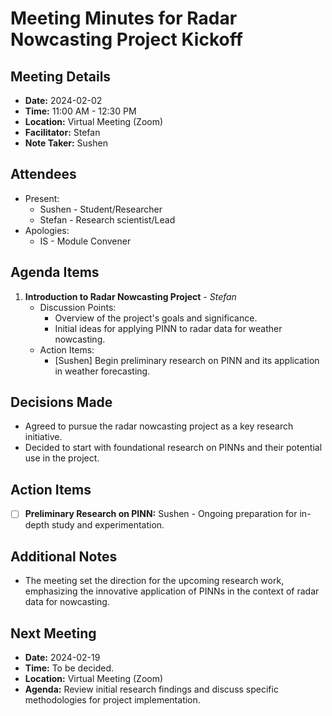 # Meeting Minutes for Radar Nowcasting Project Kickoff

## Meeting Details

- **Date:** 2024-02-02
- **Time:** 11:00 AM - 12:30 PM
- **Location:** Virtual Meeting (Zoom)
- **Facilitator:** Stefan
- **Note Taker:** Sushen

## Attendees

- Present:
  - Sushen - Student/Researcher
  - Stefan -  Research scientist/Lead
- Apologies:
  - IS - Module Convener

## Agenda Items

1. **Introduction to Radar Nowcasting Project** - _Stefan_
   - Discussion Points:
     - Overview of the project's goals and significance.
     - Initial ideas for applying PINN to radar data for weather nowcasting.
   - Action Items:
     - [Sushen] Begin preliminary research on PINN and its application in weather forecasting.

## Decisions Made

- Agreed to pursue the radar nowcasting project as a key research initiative.
- Decided to start with foundational research on PINNs and their potential use in the project.

## Action Items

- [ ] **Preliminary Research on PINN:** Sushen - Ongoing preparation for in-depth study and experimentation.

## Additional Notes

- The meeting set the direction for the upcoming research work, emphasizing the innovative application of PINNs in the context of radar data for nowcasting.

## Next Meeting

- **Date:** 2024-02-19
- **Time:** To be decided.
- **Location:** Virtual Meeting (Zoom)
- **Agenda:** Review initial research findings and discuss specific methodologies for project implementation.
